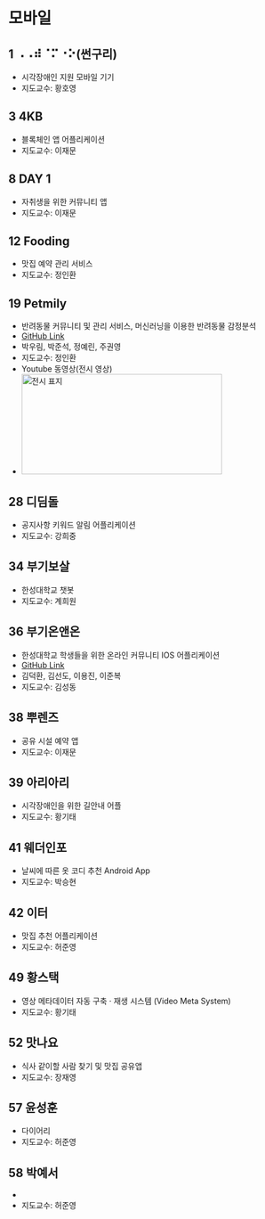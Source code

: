 # 모바일

## 1	⠠⠠⠾⠈⠍⠐⠕(썬구리)
- 시각장애인 지원 모바일 기기
- 지도교수:	황호영

## 3	4KB
- 블록체인 앱 어플리케이션
- 지도교수:	이재문

## 8	DAY 1
- 자취생을 위한 커뮤니티 앱
- 지도교수:	이재문

## 12	Fooding
- 맛집 예약 관리 서비스
- 지도교수:	정인환

## 19 Petmily
- 반려동물 커뮤니티 및 관리 서비스, 머신러닝을 이용한 반려동물 감정분석
- [GitHub Link](https://github.com/bagoonichanger/Petmliy_android_app)
- 박우림, 박준석, 정예린, 주권영
- 지도교수: 정인환
- Youtube 동영상(전시 영상)
- [<img src="https://user-images.githubusercontent.com/70479375/170943139-be641897-fd9e-4d55-b515-ad926531100b.png" alt="전시 표지" width = "360" height="180" />](https://youtu.be/aAYI_ccyGCk)

## 28	디딤돌
- 공지사항 키워드 알림 어플리케이션
- 지도교수:	강희중

## 34	부기보살
- 한성대학교 챗봇
- 지도교수:	계희원

## 36	부기온앤온
- 한성대학교 학생들을 위한 온라인 커뮤니티 IOS 어플리케이션
- [GitHub Link](https://github.com/boogi-on-and-on)
- 김덕환, 김선도, 이용진, 이준복
- 지도교수:	김성동

## 38	뿌렌즈
- 공유 시설 예약 앱
- 지도교수:	이재문

## 39	아리아리
- 시각장애인을 위한 길안내 어플
- 지도교수:	황기태

## 41	웨더인포
- 날씨에 따른 옷 코디 추천 Android App
- 지도교수:	박승현

## 42	이터
- 맛집 추천 어플리케이션
- 지도교수:	허준영

## 49	황스택
- 영상 메타데이터 자동 구축 · 재생 시스템 (Video Meta System)
- 지도교수:	황기태

## 52	맛나요
- 식사 같이할 사람 찾기 및 맛집 공유앱
- 지도교수:	장재영

## 57	윤성훈
- 다이어리
- 지도교수:	허준영

## 58	박예서
- 
- 지도교수:	허준영
